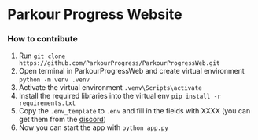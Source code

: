 # Parkour Progress Website
### How to contribute
1. Run ```git clone https://github.com/ParkourProgress/ParkourProgressWeb.git```
2. Open terminal in ParkourProgressWeb and create virtual environment ```python -m venv .venv```
3. Activate the virtual environment ```.venv\Scripts\activate```
4. Install the required libraries into the virtual env ```pip install -r requirements.txt```
5. Copy the `.env_template` to `.env` and fill in the fields with XXXX (you can get them from the [discord](https://discord.gg/7apvrcx5Up))
6. Now you can start the app with ```python app.py```